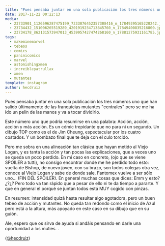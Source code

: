 ```yaml
---
title: "Pues pensaba juntar en una sola publicación los tres números uno que han salido últimamente de las franquicias mutantes \"centrales\" pero se me ha ido un pelín de las manos y va a tocar dividirlo"
date: 2017-11-22 00:22:13
media: 
  - 23733901_1126596287475199_7233076452357308416_n_17849395165220242.jpg
  - 23734432_151006265519289_4201919234713845760_n_17849400835216800.jpg
  - 23734178_862131573947013_4539957427474268160_n_17881275931161785.jpg
tags: 
  - makeminemarvel
  - tebeos
  - comics
  - paninicomics
  - marvel
  - astonishingxmen
  - increiblepatrullax
  - xmen
  - mutantes
template: instagram
author: hecdruiz
---
```


Pues pensaba juntar en una sola publicación los tres números uno que han salido últimamente de las franquicias mutantes "centrales" pero se me ha ido un pelín de las manos y va a tocar dividirlo.

Este número uno que podría resumirse en una palabra: Acción, acción, acción y más acción. Es un cómic trepidante que no para ni un segundo. Un dibujo TOP como es el de Jim Cheung, espectacular por los cuatro costados. Y un bombazo final que te deja con el culo torcido.

Pero me sobra en una alineación tan clásica que hayan metido al Viejo Logan, y es tanta la acción y tan pocas las explicaciones, que a veces uno se queda un poco perdido. En mi caso en concreto, (ojo que se viene SPOILER a tutti), no consigo encontrar donde me he perdido todo esto: vuelta de  Bishop, de nuevo joven, con su brazo, son todos colegas otra vez, conoce al Viejo Logan y sabe de donde sale, Fantomex vuelve a ser sólo uno... (FIN DEL SPOILER). En general muchas cosas que dices: Emm y esto?¿?¿? Pero todo va tan rápido que a pesar de ello ni te da tiempo a pararte. Y que en general el porqué se juntan todos está MUY cogido con pinzas.

En resumen: intensidad quizá hasta resultar algo agotadora, pero un buen tebeo de acción y mutantes. No queda tan redondo como el inicio de Azul pero está a la altura, más apoyado en este caso en su dibujo que en su guión.

Ale, espero que os sirva de ayuda si andáis pensando en darle una oportunidad a los muties. .

([@hecdruiz](https://instagram.com/hecdruiz))
